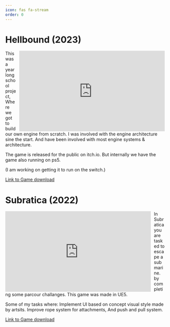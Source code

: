 ```yaml
---
icon: fas fa-stream
order: 0
---
```



# Hellbound (2023)
<div style="float: right; margin-left: 10px;">
    <iframe width="460" height="255" src="https://www.youtube.com/embed/nHJCEHkix4c?si=knCzDpLtkUQ9i0Bc" title="YouTube video player" frameborder="0" allow="accelerometer; autoplay; clipboard-write; encrypted-media; gyroscope; picture-in-picture; web-share" allowfullscreen></iframe>
</div>
This was a year long school project,
Where we got to build our own engine from scratch. I was involved with the engine architecture sine the start. 
And have been involved with most engine systems & architecture.

The game is released for the public on itch.io. But internally we have the game also running on ps5.

(I am working on getting it to run on the switch.)

[Link to Game download](https://buas.itch.io/hellbound)

# Subratica (2022)

<div style="float: left; margin-right: 10px;">
    <iframe width="460" height="255" src="https://www.youtube.com/embed/8GeWeFvvA8I?si=Nwb9zslF0JrD4CKy" title="YouTube video player" frameborder="0" allow="accelerometer; autoplay; clipboard-write; encrypted-media; gyroscope; picture-in-picture; web-share" allowfullscreen></iframe>
</div>

In Subratica you are tasked to escape a submarine. by completing some parcour challanges.
This game was made in UE5.

Some of my tasks where: Implement UI based on concept visual style made by artsits.
Improve rope system for attachments, And push and pull system.


[Link to Game download](https://buas.itch.io/2122-y1d-team-7)